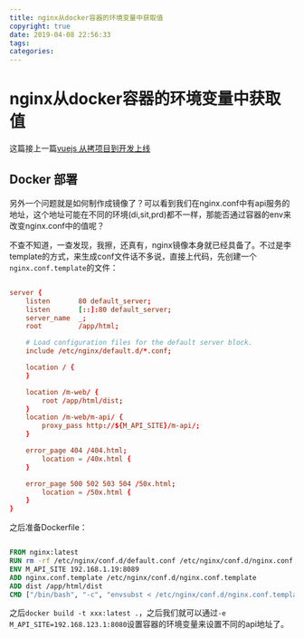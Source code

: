 ```yaml
---
title: nginx从docker容器的环境变量中获取值
copyright: true
date: 2019-04-08 22:56:33
tags:
categories:
---
```


# nginx从docker容器的环境变量中获取值

这篇接上一篇[vuejs 从拷项目到开发上线](http://chenzhijun.top/2019/04/08/vuejs-starter/)

## Docker 部署

另外一个问题就是如何制作成镜像了？可以看到我们在nginx.conf中有api服务的地址，这个地址可能在不同的环境(di,sit,prd)都不一样，那能否通过容器的env来改变nginx.conf中的值呢？

不查不知道，一查发现，我擦，还真有，nginx镜像本身就已经具备了。不过是李template的方式，来生成conf文件话不多说，直接上代码，先创建一个`nginx.conf.template`的文件：

```conf

server {
    listen       80 default_server;
    listen       [::]:80 default_server;
    server_name  _;
    root         /app/html;

    # Load configuration files for the default server block.
    include /etc/nginx/default.d/*.conf;

    location / {
    }

    location /m-web/ {
        root /app/html/dist;
    }
    location /m-web/m-api/ {
        proxy_pass http://${M_API_SITE}/m-api/;
    }

    error_page 404 /404.html;
        location = /40x.html {
    }

    error_page 500 502 503 504 /50x.html;
        location = /50x.html {
    }
}

```

之后准备Dockerfile：

```dockerfile

FROM nginx:latest
RUN rm -rf /etc/nginx/conf.d/default.conf /etc/nginx/conf.d/nginx.conf
ENV M_API_SITE 192.168.1.19:8089
ADD nginx.conf.template /etc/nginx/conf.d/nginx.conf.template
ADD dist /app/html/dist
CMD ["/bin/bash", "-c", "envsubst < /etc/nginx/conf.d/nginx.conf.template > /etc/nginx/conf.d/nginx.conf && exec nginx -g 'daemon off;'"]

```

之后`docker build -t xxx:latest .`，之后我们就可以通过`-e M_API_SITE=192.168.123.1:8080`设置容器的环境变量来设置不同的api地址了。